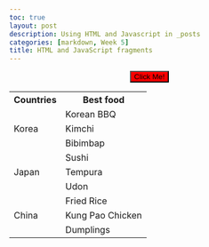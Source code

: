 ```yaml
---
toc: true
layout: post
description: Using HTML and Javascript in _posts
categories: [markdown, Week 5]
title: HTML and JavaScript fragments
---
```


<table id="mine" style = "width:100%">
    <tr>
        <th>Countries</th>
        <th>Best food</th>
    </tr>
    <tr>
        <td rowspan="3">Korea</td>
        <td>Korean BBQ</td>
    </tr>
    <tr>
        <td>Kimchi</td>
    <tr>
        <td>Bibimbap</td>
    </tr>
    <tr>
        <td rowspan="3">Japan</td>
        <td>Sushi</td>
    </tr>
    <tr>
        <td>Tempura</td>
    <tr>
        <td>Udon</td>
    <tr>
        <td rowspan="3">China</td>
        <td>Fried Rice</td>
    </tr>
    <tr>
        <td>Kung Pao Chicken</td>
    <tr>
        <td>Dumplings</td>

<script>
function myFunction() {
  document.getElementById("mine").style.fontSize = "35px"; 
  document.getElementById("mine").style.color = "blue";       
}
</script>

<center><button type="button" onclick="myFunction()" style="background: red">Click Me!</button></center>